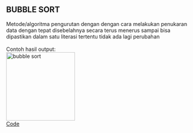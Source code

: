 <h2>BUBBLE SORT</h2>

Metode/algoritma pengurutan dengan dengan cara melakukan penukaran data dengan tepat disebelahnya secara terus menerus sampai bisa dipastikan 
dalam satu literasi tertentu tidak ada lagi perubahan
<br><br>
Contoh hasil output:<br>
<img width="185" alt="bubble sort" src="https://user-images.githubusercontent.com/98725370/155252180-2a066fac-ca3a-4e95-a1c9-6b1294be3344.png"><br>
<a href="https://github.com/desyderian/ASD/blob/main/sorting/bubble%20sort/bubble%20sort.c">Code</a><br>


